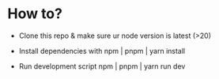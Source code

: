 # How to?

- Clone this repo & make sure ur node version is latest (>20)

- Install dependencies with npm | pnpm | yarn install

- Run development script npm | pnpm | yarn run dev
